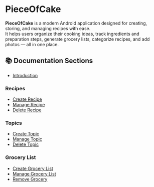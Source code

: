 # PieceOfCake

**PieceOfCake** is a modern Android application designed for creating, storing, and managing recipes with ease.  
It helps users organize their cooking ideas, track ingredients and preparation steps, generate grocery lists, categorize recipes, and add photos — all in one place.

## 📚 Documentation Sections

- [Introduction](intro.md)  
### Recipes
- [Create Recipe](recipe_add.md)
- [Manage Recipe](recipe_manage.md)
- [Delete Recipe](recipe_delete.md)
### Topics
- [Create Topic](topics_add.md)
- [Manage Topic](topics_manage.md)
- [Delete Topic](topics_delete.md)
### Grocery List
- [Create Grocery List](grocery_add.md)
- [Manage Grocery List](grocery_manage.md)
- [Remove Grocery](grocery_delete.md)
